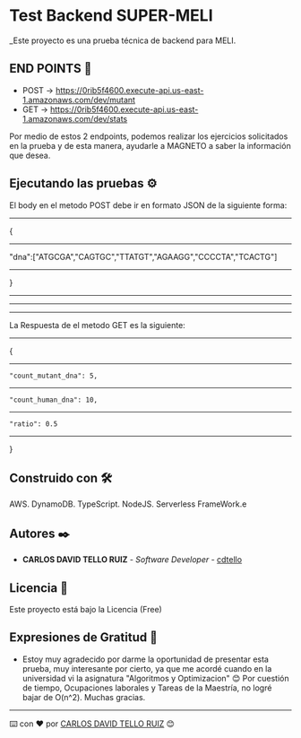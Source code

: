 # Test Backend SUPER-MELI

_Este proyecto es una prueba técnica de backend para MELI.

## END POINTS 🚀
* POST -> https://0rib5f4600.execute-api.us-east-1.amazonaws.com/dev/mutant
* GET  -> https://0rib5f4600.execute-api.us-east-1.amazonaws.com/dev/stats

Por medio de estos 2 endpoints, podemos realizar los ejercicios solicitados en la prueba y de esta manera, ayudarle a MAGNETO a saber la información que desea.

## Ejecutando las pruebas ⚙️
El body en el metodo POST debe ir en formato JSON de la siguiente forma:
* **
{
* **
"dna":["ATGCGA","CAGTGC","TTATGT","AGAAGG","CCCCTA","TCACTG"]
* **
}
* **
* **
* **
La Respuesta de el metodo GET es la siguiente:
* **
{
* **
    "count_mutant_dna": 5,
* **
    "count_human_dna": 10,
* **
    "ratio": 0.5
* **
}


## Construido con 🛠️

AWS.
DynamoDB.
TypeScript.
NodeJS.
Serverless FrameWork.e

## Autores ✒️

* **CARLOS DAVID TELLO RUIZ** - *Software Developer* - [cdtello](https://github.com/cdtello)
 

## Licencia 📄

Este proyecto está bajo la Licencia (Free)

## Expresiones de Gratitud 🎁

* Estoy muy agradecido por darme la oportunidad de presentar esta prueba, muy interesante por cierto, ya que me acordé cuando en la universidad vi la asignatura "Algoritmos y Optimizacion" 😊 Por cuestión de tiempo, Ocupaciones laborales y Tareas de la Maestría, no logré bajar de O(n^2). Muchas gracias.



---
⌨️ con ❤️ por [CARLOS DAVID TELLO RUIZ](https://github.com/cdtello) 😊
